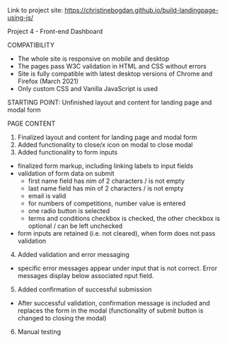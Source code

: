 Link to project site: https://christinebogdan.github.io/build-landingpage-using-js/

Project 4 - Front-end Dashboard

COMPATIBILITY

- The whole site is responsive on mobile and desktop
- The pages pass W3C validation in HTML and CSS without errors
- Site is fully compatible with latest desktop versions of Chrome and Firefox (March 2021)
- Only custom CSS and Vanilla JavaScript is used

STARTING POINT:
Unfinished layout and content for landing page and modal form

PAGE CONTENT
1. Finalized layout and content for landing page and modal form 
2. Added functionality to close/x icon on modal to close modal 
3. Added functionality to form inputs
  - finalized form markup, including linking labels to input fields
  - validation of form data on submit 
    - first name field has nim of 2 characters / is not empty
    - last name field has min of 2 characters / is not empty
    - email is valid
    - for numbers of competitions, number value is entered
    - one radio button is selected
    - terms and conditions checkbox is checked, the other checkbox is optional / can be left unchecked
  - form inputs are retained (i.e. not cleared), when form does not pass validation
4. Added validation and error messaging
  - specific error messages appear under input that is not correct. Error messages display below associated nput field. 
5. Added confirmation of successful submission
  - After successful validation, confirmation message is included and replaces the form in the modal (functionality of submit button is changed to closing the modal)
6. Manual testing 
